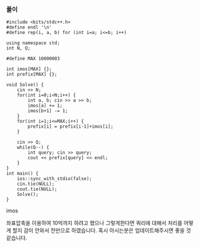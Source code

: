 ### 풀이
```
#include <bits/stdc++.h>
#define endl '\n'
#define rep(i, a, b) for (int i=a; i<=b; i++) 

using namespace std;
int N, Q; 

#define MAX 10000003

int imos[MAX] {};
int prefix[MAX] {};

void Solve() {
    cin >> N;
    for(int i=0;i<N;i++) {
        int a, b; cin >> a >> b;
        imos[a] += 1;
        imos[b+1] -= 1;
    }
    for(int i=1;i<=MAX;i++) {
        prefix[i] = prefix[i-1]+imos[i];
    }

    cin >> Q;
    while(Q--) {
        int query; cin >> query;
        cout << prefix[query] << endl;
    }
}
int main() {
    ios::sync_with_stdio(false);
    cin.tie(NULL);
    cout.tie(NULL);
    Solve();
}
```

imos

좌표압축을 이용하여 10억까지 하려고 했으나 그렇게한다면 쿼리에 대해서 처리를 어떻게 할지 감이 안와서 천만으로 하였습니다.
혹시 아시는분은 업데이트해주시면 좋을 것 같습니다.
